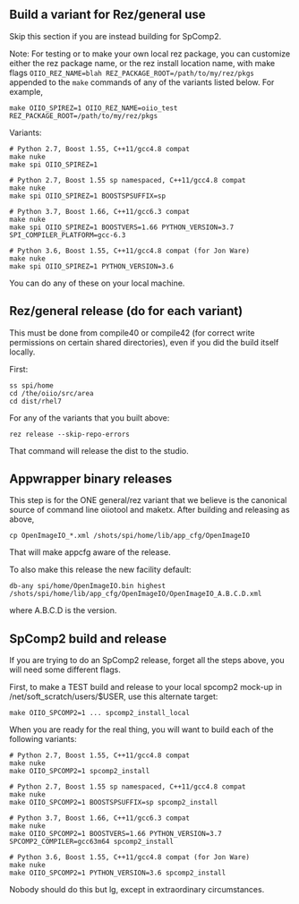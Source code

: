 Build a variant for Rez/general use
-----------------------------------

Skip this section if you are instead building for SpComp2.

Note: For testing or to make your own local rez package, you can customize
either the rez package name, or the rez install location name, with make
flags `OIIO_REZ_NAME=blah REZ_PACKAGE_ROOT=/path/to/my/rez/pkgs` appended
to the `make` commands of any of the variants listed below. For example,

    make OIIO_SPIREZ=1 OIIO_REZ_NAME=oiio_test REZ_PACKAGE_ROOT=/path/to/my/rez/pkgs


Variants:

    # Python 2.7, Boost 1.55, C++11/gcc4.8 compat
    make nuke
    make spi OIIO_SPIREZ=1

    # Python 2.7, Boost 1.55 sp namespaced, C++11/gcc4.8 compat
    make nuke
    make spi OIIO_SPIREZ=1 BOOSTSPSUFFIX=sp

    # Python 3.7, Boost 1.66, C++11/gcc6.3 compat
    make nuke
    make spi OIIO_SPIREZ=1 BOOSTVERS=1.66 PYTHON_VERSION=3.7 SPI_COMPILER_PLATFORM=gcc-6.3

    # Python 3.6, Boost 1.55, C++11/gcc4.8 compat (for Jon Ware)
    make nuke
    make spi OIIO_SPIREZ=1 PYTHON_VERSION=3.6

You can do any of these on your local machine.


Rez/general release (do for each variant)
-----------------------------------------

This must be done from compile40 or compile42 (for correct write
permissions on certain shared directories), even if you did the build
itself locally.

First:

    ss spi/home
    cd /the/oiio/src/area
    cd dist/rhel7

For any of the variants that you built above:

    rez release --skip-repo-errors

That command will release the dist to the studio.


Appwrapper binary releases
--------------------------

This step is for the ONE general/rez variant that we believe is the
canonical source of command line oiiotool and maketx. After building and
releasing as above,

    cp OpenImageIO_*.xml /shots/spi/home/lib/app_cfg/OpenImageIO

That will make appcfg aware of the release.

To also make this release the new facility default:

    db-any spi/home/OpenImageIO.bin highest /shots/spi/home/lib/app_cfg/OpenImageIO/OpenImageIO_A.B.C.D.xml

where A.B.C.D is the version.


SpComp2 build and release
-------------------------

If you are trying to do an SpComp2 release, forget all the steps above, you
will need some different flags.

First, to make a TEST build and release to your local spcomp2 mock-up
in /net/soft_scratch/users/$USER, use this alternate target:

    make OIIO_SPCOMP2=1 ... spcomp2_install_local

When you are ready for the real thing, you will want to build each of the
following variants:

    # Python 2.7, Boost 1.55, C++11/gcc4.8 compat
    make nuke
    make OIIO_SPCOMP2=1 spcomp2_install

    # Python 2.7, Boost 1.55 sp namespaced, C++11/gcc4.8 compat
    make nuke
    make OIIO_SPCOMP2=1 BOOSTSPSUFFIX=sp spcomp2_install

    # Python 3.7, Boost 1.66, C++11/gcc6.3 compat
    make nuke
    make OIIO_SPCOMP2=1 BOOSTVERS=1.66 PYTHON_VERSION=3.7 SPCOMP2_COMPILER=gcc63m64 spcomp2_install

    # Python 3.6, Boost 1.55, C++11/gcc4.8 compat (for Jon Ware)
    make nuke
    make OIIO_SPCOMP2=1 PYTHON_VERSION=3.6 spcomp2_install

Nobody should do this but lg, except in extraordinary circumstances.
